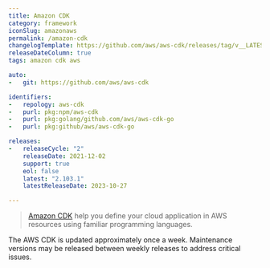 ```yaml
---
title: Amazon CDK
category: framework
iconSlug: amazonaws
permalink: /amazon-cdk
changelogTemplate: https://github.com/aws/aws-cdk/releases/tag/v__LATEST__
releaseDateColumn: true
tags: amazon cdk aws

auto:
-   git: https://github.com/aws/aws-cdk

identifiers:
-   repology: aws-cdk
-   purl: pkg:npm/aws-cdk
-   purl: pkg:golang/github.com/aws/aws-cdk-go
-   purl: pkg:github/aws/aws-cdk-go

releases:
-   releaseCycle: "2"
    releaseDate: 2021-12-02
    support: true
    eol: false
    latest: "2.103.1"
    latestReleaseDate: 2023-10-27

---
```


> [Amazon CDK](https://aws.amazon.com/cdk/) help you define your cloud application in AWS resources using familiar programming languages.

The AWS CDK is updated approximately once a week. Maintenance versions may be released between weekly releases to address critical issues.
